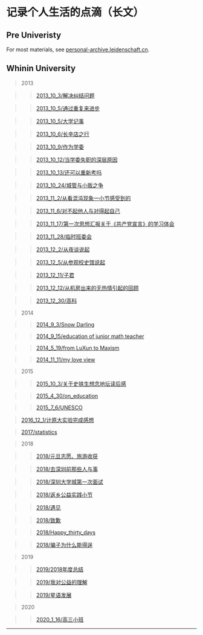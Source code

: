 # 记录个人生活的点滴（长文）

## Pre Univeristy
For most materials, see [personal-archive.leidenschaft.cn](http://personal-archive.leidenschaft.cn).


## Whinin University

> 2013

> > [2013_10_3/解决纠结问题](2013/解决纠结问题.html)

> > [2013_10_5/通过重复来进步](2013/通过重复来进步.html)

> > [2013_10_5/大学记事](2013/university_life.html)

> > [2013_10_6/长辛店之行](2013/长辛店之行.html)

> > [2013_10_9/作为学委](2013/作为学委.html)

> > [2013_10_12/当学委失职的深层原因](2013/当学委失职的深层原因.html)

> > [2013_10_13/还可以重新考吗](2013/还可以重新考吗.html)

> > [2013_10_24/城管与小贩之争](2013/城管与小贩之争.html)

> > [2013_11_2/从看混沌现象一小节感受到的](2013/从看混沌现象一小节感受到的.html)

> > [2013_11_6/对不起他人与对得起自己](2013/对不起他人与对得起自己.html)

> > [2013_11_17/第一次思想汇报关于《共产党宣言》的学习体会](2013/第一次思想汇报.html)

> > [2013_11_28/临时班委会](2013/临时班委会.html)

> > [2013_12_2/从夜谈说起](2013/宿舍夜谈.html)

> > [2013_12_5/从参观校史馆说起](2013/从参观校史馆说起.html)

> > [2013_12_11/子君](2013/子君.html)

> > [2013_12_12/从机房出来的无热情引起的回顾](2013/从机房出来的无热情引起的回顾.html)

> > [2013_12_30/高科](2013/high_tech.html)

> 2014

> > [2014_9_3/Snow Darling](2014/snow_darling.html)

> > [2014_9_15/education of junior math teacher](2014/education_of_junior_math_teacher)

> > [2014_5_19/from LuXun to Maxism](2014/from_LuXun_to_Maxism)

> > [2014_11_11/my love view](2014/my_love_view)

> 2015

> > [2015_10_3/关于史铁生想念地坛读后感](2015/关于史铁生想念地坛读后感)

> > [2015_4_30/on_education](2015/on_education)

> > [2015_7_6/UNESCO](2015/UNESCO)

> [2016_12_1/计原大实验完成感想](2016/计原大实验完成感想)

> [2017/statistics](2017/statistics.html)

> 2018

> > [2018/元旦志愿、旅游收获](2018/元旦志愿、旅游收获.html)

> > [2018/去深圳前那些人与事](2018/去深圳前那些人与事.html)

> > [2018/深圳大学城第一次面试](2018/深圳大学城第一次面试.html)

> > [2018/返乡公益实践小节](2018/返乡公益实践小节.html)

> > [2018/遇见](2018/遇见.html)

> > [2018/致歉](2018/致歉.html)

> > [2018/Happy_thirty_days](2018/Happy_thirty_days.html)

> > [2018/骗子为什么能得逞](2018/骗子为什么能得逞.html)

> 2019

> > [2019/2018年度总结](2019/summary.html)

> > [2019/我对公益的理解](2019/my_understanding_of_charity.html)

> > [2019/星语发展](2019/development_of_star_language.html)

> 2020

> > [2020_1_16/高三小班](2020/高三小班)

------
